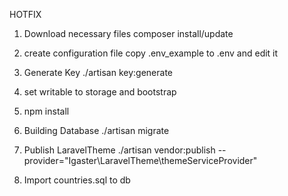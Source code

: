HOTFIX
1.  Download necessary files
composer install/update

2.  create configuration file
copy .env_example to .env and edit it

3.  Generate Key
./artisan key:generate

4.  set writable to storage and bootstrap

5.  npm install

6.  Building Database
./artisan migrate

7.  Publish LaravelTheme
./artisan vendor:publish --provider="Igaster\LaravelTheme\themeServiceProvider"

8. Import countries.sql to db